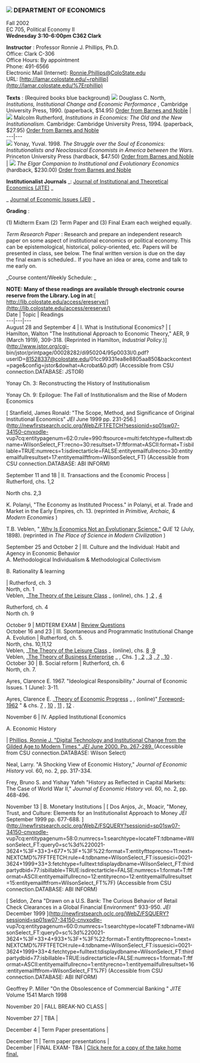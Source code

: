 ###  ![](csulogo.gif) DEPARTMENT OF ECONOMICS

Fall 2002  
EC 705, Political Economy II  
**Wednesday 3:10-6:00pm   C362 Clark**

**Instructor** :  Professor Ronnie J. Phillips, Ph.D.  
Office: Clark C-306  
Office Hours: By appointment  
Phone: 491-6566  
Electronic Mail (Internet): [
Ronnie.Phillips@ColoState.edu](mailto:Ronnie.Phillips@colostate.edu)  
URL:
[http://lamar.colostate.edu/~rphillip](http://lamar.colostate.edu/%7Erphillip)

**Texts** : (Required books blue background)  ![](north.gif) Douglass C.
North, _Institutions, Institutional Change and Economic Performance_ ,
Cambridge University Press, 1990. (paperback, $14.95) [ Order from Barnes and
Noble](http://shop.barnesandnoble.com/booksearch/isbnInquiry.asp?userid=2IQBPCAK9G&mscssid=1UMTD36H4HBT8KQXQVX3J0N17DWC0HX6&salesurl=Rwww.bn.com/&isbn=0521397340)
| ![](rutherford.gif) Malcolm Rutherford, _Institutions in Economics: The Old
and the New Institutionalism._ Cambridge: Cambridge University Press, 1994.
(paperback, $27.95) [ Order from Barnes and
Noble](http://shop.barnesandnoble.com/booksearch/isbnInquiry.asp?userid=1M0PXQAKAG&mscssid=1UMTD36H4HBT8KQXQVX3J0N17DWC0HX6&isbn=0521574471)  
---|---  
![](yonay.gif) Yonay, Yuval. 1998. _The Struggle over the Soul of Economics:
Institutionalists and Neoclassical Economists in America between the Wars_.
Princeton University Press (hardback, $47.50) [ Order from Barnes and
Noble](http://shop.barnesandnoble.com/booksearch/isbnInquiry.asp?userid=1M0PXQAKAG&mscssid=1UMTD36H4HBT8KQXQVX3J0N17DWC0HX6&isbn=0691034192)
| ![](elgar.gif) _The Elgar Companion to Institutional and Evolutionary
Economics_ (hardback, $230.00) [ Order from Barnes and
Noble](http://shop.barnesandnoble.com/booksearch/isbnInquiry.asp?userid=1M0PXQAKAG&mscssid=1UMTD36H4HBT8KQXQVX3J0N17DWC0HX6&isbn=1852784393)  
  
**Institutionalist Journals** _:      [ Journal of Institutional and
Theoretical Economics (JITE)](http://www.mohr.de/jite.html) _

_                                      [Journal of Economic Issues
(JEI)](http://www.orgs.bucknell.edu/afee/jei) _

**Grading** :

(1) Midterm Exam (2) Term Paper and (3) Final Exam each weighed equally.

_Term Research Paper_ : Research and prepare an independent research paper on
some aspect of institutional economics or political economy. This can be
epistemological, historical, policy-oriented, etc. Papers will be presented in
class, see below. The final written version is due on the day the final exam
is scheduled.. If you have an idea or area, come and talk to me early on.

_Course content/Weekly Schedule:  _

**NOTE: Many of these readings are available through electronic course reserve
from the Library. Log in at:**[
http://lib.colostate.edu/access/ereserve/](http://lib.colostate.edu/access/ereserve/)  
   Date  | Topic | Readings  
---|---|---  
August 28 and September 4 | I. What is Institutional Economics? | [ Hamilton,
Walton "The Institutional Approach to Economic Theory," AER, 9 (March 1919),
309-318. (Reprinted in Hamilton, _Industrial
Policy_.)](http://www.jstor.org/cgi-
bin/jstor/printpage/00028282/di950204/95p0033l/0.pdf?userID=81528337@colostate.edu/01cc99331ea8e8805aa850&backcontext=page&config=jstor&dowhat=Acrobat&0.pdf)
(Accessible from CSU connection.DATABASE: JSTOR)

Yonay Ch. 3: Reconstructing the History of Institutionalism

Yonay Ch. 9: Epilogue: The Fall of Institutionalism and the Rise of Modern
Economics

 [ Stanfield, James Ronald: "The Scope, Method, and Significance of Original
Institutional Economics" _JEI_ June 1999 pp.
231-256.](http://newfirstsearch.oclc.org/WebZ/FTFETCH?sessionid=sp01sw07-34150-cnvxodle-
vup7cq:entitypagenum=62:0:rule=990:ftsource=multi:fetchtype=fulltext:dbname=WilsonSelect_FT:recno=30:resultset=17:ftformat=ASCII:format=T:isbillable=TRUE:numrecs=1:isdirectarticle=FALSE:entityemailfullrecno=30:entityemailfullresultset=17:entityemailftfrom=WilsonSelect_FT)
(Accessible from CSU connection.DATABASE: ABI INFORM)  
  
September 11 and 18 | II. Transactions and the Economic Process | Rutherford,
chs. 1,2

North chs. 2,3

K. Polanyi, "The Economy as Instituted Process." in Polanyi, et al. Trade and
Market in the Early Empires, ch. 13. (reprinted in _Primitive, Archaic, &_  
_Modern Economies_ )

T.B. Veblen, "[ Why Is Economics Not an Evolutionary
Science."](http://socserv2.socsci.mcmaster.ca/%7Eecon/ugcm/3ll3/veblen/econevol.txt)
_QJE_ 12 (July, 1898). (reprinted in _The Place of Science in Modern
Civilization_ )  
  
  
September 25 and October 2 | III. Culture and the Individual: Habit and Agency
in Economic Behavior  
A.  Methodological Individualism & Methodological Collectivism

B. Rationality & learning  


| Rutherford, ch. 3  
North, ch. 1  
Veblen, _[The Theory of the Leisure
Class](http://socserv2.socsci.mcmaster.ca/%7Eecon/ugcm/3ll3/veblen/leisure/index.html)
_ (online), chs. [ 1](http://xroads.virginia.edu/%7EHYPER/VEBLEN/chap01.html)
,[2](http://xroads.virginia.edu/%7EHYPER/VEBLEN/chap02.html) ,
[4](http://xroads.virginia.edu/%7EHYPER/VEBLEN/chap04.html)  


Rutherford, ch. 4  
North ch. 9  
  
October 9 | MIDTERM EXAM | [ Review
Questions](http://lamar.colostate.edu/%7Erphillip/ec705/review705mid.htm)  
October 16 and 23 | III. Spontaneous and Programmatic Institutional Change  
A. Evolution | Rutherford, ch. 5.  
North, chs. 10,11,12  
Veblen, _[The Theory of the Leisure
Class](http://socserv2.socsci.mcmaster.ca/%7Eecon/ugcm/3ll3/veblen/leisure/index.html)
_ (online), chs. [ 8](http://xroads.virginia.edu/%7EHYPER/VEBLEN/chap08.html)
,[9](http://xroads.virginia.edu/%7EHYPER/VEBLEN/chap09.html)  
Veblen, _[The Theory of Business
Enterprise](http://socserv2.socsci.mcmaster.ca/%7Eecon/ugcm/3ll3/veblen/busent/index.html)
_ , Chs. [
1](http://socserv2.socsci.mcmaster.ca/%7Eecon/ugcm/3ll3/veblen/busent/chap01)
,[
2](http://socserv2.socsci.mcmaster.ca/%7Eecon/ugcm/3ll3/veblen/busent/chap02)
,[
3](http://socserv2.socsci.mcmaster.ca/%7Eecon/ugcm/3ll3/veblen/busent/chap03)
,[
7](http://socserv2.socsci.mcmaster.ca/%7Eecon/ugcm/3ll3/veblen/busent/chap07)
,[
10](http://socserv2.socsci.mcmaster.ca/%7Eecon/ugcm/3ll3/veblen/busent/chap10)
.  
October 30 | B. Social reform | Rutherford, ch. 6  
North, ch. 7.

Ayres, Clarence E. 1967. "Ideological Responsibility." Journal of Economic
Issues. 1 (June): 3-11.

Ayres, Clarence E. _[Theory of Economic
Progress](http://cei.haag.umkc.edu/institutional/Readings/Ayres/tep/TEP.html)
_ , (online)"[
Foreword-1962](http://cei.haag.umkc.edu/institutional/Readings/Ayres/tep/tepfore.html)
" & chs. [
7](http://cei.haag.umkc.edu/institutional/Readings/Ayres/tep/tepch07.html) , [
10](http://cei.haag.umkc.edu/institutional/Readings/Ayres/tep/tepch10.html) ,
[ 11](http://cei.haag.umkc.edu/institutional/Readings/Ayres/tep/tepch11.html)
, [
12](http://cei.haag.umkc.edu/institutional/Readings/Ayres/tep/tepch12.html) .  
  
November 6 | IV. Applied Institutional Economics

A. Economic History

| [ Phillips, Ronnie J. "Digital Technology and Institutional Change from the
Gilded Age to Modern Times," _JEI_ June 2000. Pp. 267-289.
](http://newfirstsearch.oclc.org/WebZ/FSFETCH?fetchtype=fullrecord:sessionid=sp03sw01-35962-cq1hqlm1-xzc3aa:entitypagenum=18:0:recno=13:resultset=6:format=FI:next=html/record.html:bad=error/badfetch.html::entitytoprecno=13:entitycurrecno=13:numrecs=1)
(Accessible from CSU connection.DATABASE:  Wilson Select)

Neal, Larry. "A Shocking View of Economic History," _Journal of Economic
History_ vol. 60, no. 2, pp. 317-334.

Frey, Bruno S. and Yishay Yafeh "History as Reflected in Capital Markets: The
Case of World War II," _Journal of Economic History_ vol. 60, no. 2, pp.
468-496.  
  
November 13 | B. Monetary Institutions | [ Dos Anjos, Jr., Moacir, "Money,
Trust, and Culture: Elements for an Institutionalist Approach to Money _JEI_
September 1999 pp. 677-688.
](http://newfirstsearch.oclc.org/WebZ/FSQUERY?sessionid=sp01sw07-34150-cnvxodle-
vup7cq:entitypagenum=58:0:numrecs=1:searchtype=locateFT:tdbname=WilsonSelect_FT:query0=sc%3d%220021-3624+%3F+33+3+677+%3F+%3F%22:format=T:entityfttoprecno=11:next=NEXTCMD%7FFTFETCH:rule=4:tdbname=WilsonSelect_FT:issuesici=0021-3624+1999+33+3:fetchtype=fulltext:tdisplaydbname=WilsonSelect_FT:thirdpartydbid=77:isbillable=TRUE:isdirectarticle=FALSE:numrecs=1:format=T:ftformat=ASCII:entityemailfullrecno=12:entityrecno=12:entityemailfullresultset=15:entityemailftfrom=WilsonSelect_FT%7F)
(Accessible from CSU connection.DATABASE: ABI INFORM)

[ Seldon, Zena "Drawn on a U.S. Bank: The Curious Behavior of Retail Check
Clearances in a Global Financial Environment" 933-950. _JEI_ December 1999
](http://newfirstsearch.oclc.org/WebZ/FSQUERY?sessionid=sp01sw07-34150-cnvxodle-
vup7cq:entitypagenum=60:0:numrecs=1:searchtype=locateFT:tdbname=WilsonSelect_FT:query0=sc%3d%220021-3624+%3F+33+4+933+%3F+%3F%22:format=T:entityfttoprecno=1:next=NEXTCMD%7FFTFETCH:rule=4:tdbname=WilsonSelect_FT:issuesici=0021-3624+1999+33+4:fetchtype=fulltext:tdisplaydbname=WilsonSelect_FT:thirdpartydbid=77:isbillable=TRUE:isdirectarticle=FALSE:numrecs=1:format=T:ftformat=ASCII:entityemailfullrecno=1:entityrecno=1:entityemailfullresultset=16:entityemailftfrom=WilsonSelect_FT%7F)
(Accessible from CSU connection.DATABASE: ABI INFORM)

Geoffrey P. Miller "On the Obsolescence of Commercial Banking " _JITE_ Volume
1541 March 1998  
  
November 20 | FALL BREAK-NO CLASS |  
  
November 27 | TBA |  
  
December 4 | Term Paper presentations |  
  
December 11 | Term paper presentations |  
December  | FINAL EXAM- TBA |  [ Click here for a copy of the take home
final.](http://lamar.colostate.edu/%7Erphillip/ec705/705final02.htm)  
  


